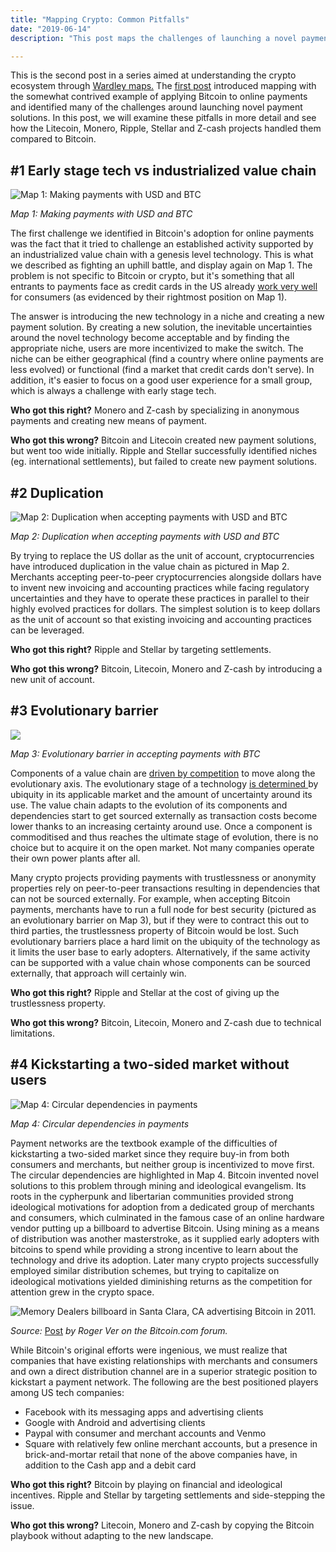 ```yaml
---
title: "Mapping Crypto: Common Pitfalls"
date: "2019-06-14"
description: "This post maps the challenges of launching a novel payment solution in detail and looks at how the Litecoin, Monero, Ripple, Stellar and Z-cash projects handled them compared to Bitcoin."

---
```


This is the second post in a series aimed at understanding the crypto ecosystem through [Wardley maps.](https://medium.com/wardleymaps) The [first post](https://blog.agostbiro.net/2019/06/mapping-crypto-a-primer/) introduced mapping with the somewhat contrived example of applying Bitcoin to online payments and identified many of the challenges around launching novel payment solutions. In this post, we will examine these pitfalls in more detail and see how the Litecoin, Monero, Ripple, Stellar and Z-cash projects handled them compared to Bitcoin.

## #1 Early stage tech vs industrialized value chain

![ Map 1: Making payments with USD and BTC](./images/pay-online-charging-uphill-1.svg)

_Map 1: Making payments with USD and BTC_

The first challenge we identified in Bitcoin's adoption for online payments was the fact that it tried to challenge an established activity supported by an industrialized value chain with a genesis level technology. This is what we described as fighting an uphill battle, and display again on Map 1. The problem is not specific to Bitcoin or crypto, but it's something that all entrants to payments face as credit cards in the US already [work very well](https://stratechery.com/2014/problem-payments/) for consumers (as evidenced by their rightmost position on Map 1).

The answer is introducing the new technology in a niche and creating a new payment solution. By creating a new solution, the inevitable uncertainties around the novel technology become acceptable and by finding the appropriate niche, users are more incentivized to make the switch. The niche can be either geographical (find a country where online payments are less evolved) or functional (find a market that credit cards don't serve). In addition, it's easier to focus on a good user experience for a small group, which is always a challenge with early stage tech.

**Who got this right?** Monero and Z-cash by specializing in anonymous payments and creating new means of payment.

**Who got this wrong?** Bitcoin and Litecoin created new payment solutions, but went too wide initially. Ripple and Stellar successfully identified niches (eg. international settlements), but failed to create new payment solutions.

## #2 Duplication

![ Map 2: Duplication when accepting payments with USD and BTC](./images/accept-payments-online-duplication-1.svg)

_Map 2: Duplication when accepting payments with USD and BTC_

By trying to replace the US dollar as the unit of account, cryptocurrencies have introduced duplication in the value chain as pictured in Map 2. Merchants accepting peer-to-peer cryptocurrencies alongside dollars have to invent new invoicing and accounting practices while facing regulatory uncertainties and they have to operate these practices in parallel to their highly evolved practices for dollars. The simplest solution is to keep dollars as the unit of account so that existing invoicing and accounting practices can be leveraged.

**Who got this right?** Ripple and Stellar by targeting settlements.

**Who got this wrong?** Bitcoin, Litecoin, Monero and Z-cash by introducing a new unit of account.

## #3 Evolutionary barrier

![](./images/accept-payments-online-barrier-1.svg)

_Map 3: Evolutionary barrier in accepting payments with BTC_

Components of a value chain are [driven by competition](https://medium.com/wardleymaps/finding-a-new-purpose-8c60c9484d3b#7478) to move along the evolutionary axis. The evolutionary stage of a technology [is determined ](https://medium.com/wardleymaps/finding-a-new-purpose-8c60c9484d3b#544b)by ubiquity in its applicable market and the amount of uncertainty around its use. The value chain adapts to the evolution of its components and dependencies start to get sourced externally as transaction costs become lower thanks to an increasing certainty around use. Once a component is commoditised and thus reaches the ultimate stage of evolution, there is no choice but to acquire it on the open market. Not many companies operate their own power plants after all.

Many crypto projects providing payments with trustlessness or anonymity properties rely on peer-to-peer transactions resulting in dependencies that can not be sourced externally. For example, when accepting Bitcoin payments, merchants have to run a full node for best security (pictured as an evolutionary barrier on Map 3), but if they were to contract this out to third parties, the trustlessness property of Bitcoin would be lost. Such evolutionary barriers place a hard limit on the ubiquity of the technology as it limits the user base to early adopters. Alternatively, if the same activity can be supported with a value chain whose components can be sourced externally, that approach will certainly win.

**Who got this right?** Ripple and Stellar at the cost of giving up the trustlessness property.

**Who got this wrong?** Bitcoin, Litecoin, Monero and Z-cash due to technical limitations.

## #4 Kickstarting a two-sided market without users

![Map 4: Circular dependencies in payments](./images/payments-circular-dependency.svg)

_Map 4: Circular dependencies in payments_

Payment networks are the textbook example of the difficulties of kickstarting a two-sided market since they require buy-in from both consumers and merchants, but neither group is incentivized to move first. The circular dependencies are highlighted in Map 4. Bitcoin invented novel solutions to this problem through mining and ideological evangelism. Its roots in the cypherpunk and libertarian communities provided strong ideological motivations for adoption from a dedicated group of merchants and consumers, which culminated in the famous case of an online hardware vendor putting up a billboard to advertise Bitcoin. Using mining as a means of distribution was another masterstroke, as it supplied early adopters with bitcoins to spend while providing a strong incentive to learn about the technology and drive its adoption. Later many crypto projects successfully employed similar distribution schemes, but trying to capitalize on ideological motivations yielded diminishing returns as the competition for attention grew in the crypto space.

![Memory Dealers billboard in Santa Clara, CA advertising Bitcoin in 2011. 
](./images/2hi6tex-1024x768.jpg)

_Source:_ [Post](https://forum.bitcoin.com/ama-ask-me-anything/i-m-roger-ver-the-first-bitcoin-angel-investor-ask-me-anything-t2719.html) _by Roger Ver on the Bitcoin.com forum._

While Bitcoin's original efforts were ingenious, we must realize that companies that have existing relationships with merchants and consumers and own a direct distribution channel are in a superior strategic position to kickstart a payment network. The following are the best positioned players among US tech companies:

- Facebook with its messaging apps and advertising clients
- Google with Android and advertising clients
- Paypal with consumer and merchant accounts and Venmo
- Square with relatively few online merchant accounts, but a presence in brick-and-mortar retail that none of the above companies have, in addition to the Cash app and a debit card

**Who got this right?** Bitcoin by playing on financial and ideological incentives. Ripple and Stellar by targeting settlements and side-stepping the issue.

**Who got this wrong?** Litecoin, Monero and Z-cash by copying the Bitcoin playbook without adapting to the new landscape.
